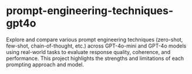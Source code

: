 # prompt-engineering-techniques-gpt4o
Explore and compare various prompt engineering techniques (zero-shot, few-shot, chain-of-thought, etc.) across GPT-4o-mini and GPT-4o models using real-world tasks to evaluate response quality, coherence, and performance. This project highlights the strengths and limitations of each prompting approach and model.
